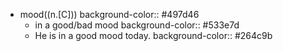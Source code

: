 - mood((n.[C]))
  background-color:: #497d46
	- in a good/bad mood
	  background-color:: #533e7d
	- He is in a good mood today.
	  background-color:: #264c9b